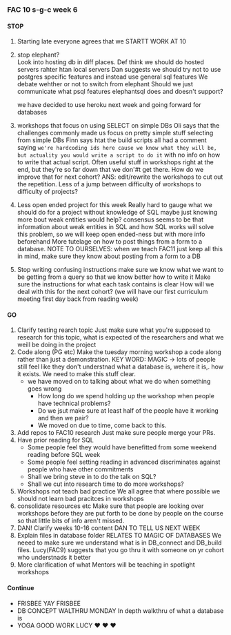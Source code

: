 ### FAC 10 s-g-c week 6

#### STOP
1. Starting late
	everyone agrees that we STARTT WORK AT 10
2. stop elephant?	
	Look into hosting db in diff places. Def think we should do hosted servers rahter htan local servers
	Dan suggests we should try not to use postgres specific features and instead use general sql features
    We debate wehther or not to switch from elephant
    Should we just communicate what psql features elephantsql does and doesn't support?
    
    we have decided to use heroku next week and going forward for databases
3. workshops that focus on using SELECT on simple DBs
	Oli says that the challenges commonly made us focus on pretty simple stuff selecting from simple DBs
    Finn says htat the build scripts all had a comment saying `we're hardcoding ids here cause we know what they will be, but actuality you would write a script to do it` with no info on how to write that actual script. 
    Often useful stuff in workshops right at the end, but they're so far down that we don'#t get there.
    How do we improve that for next cohort? 
	ANS: edit/rewrite the workshops to cut out the repetition. 
    Less of a jump between difficulty of workshops to difficulty of projects?
4. Less open ended project for this week
	Really hard to gauge what we should do for a project without knowledge of SQL
    maybe just knowing more bout weak entities would help?
    consensus seems to be that information about weak entities in SQL and how SQL works will solve this problem, so we will keep open ended-ness but with more info beforehand
    More tutelage on how to post things from a form to a database. 
    NOTE TO OURSELVES: when we teach FAC11 just keep all this in mind, make sure they know about posting from a form to a DB 
5. Stop writing confusing instructions
	make sure we know what we want to be getting from a query so that we know better how to write it
  	Make sure the instructions for what each task contains is clear
    How will we deal with this for the next cohort? (we will have our first curriculum meeting first day back from reading  week) 
    
#### GO
1. Clarify testing rearch topic
	Just make sure what you're supposed to research for this topic, what is expected of the researchers and what we weill be doing in the project
2. Code along (PG etc)
	Make the tuesday morning workshop a code along rather than just a demonstration.
    KEY WORD: MAGIC -> lots of people still feel like they don't understnad what a database is, wehere it is,. how it exists. We need to make this stuff clear.
    * we have moved on to talking about what we do when something goes wrong
    	* How long do we spend holding up the workshop when people have technical problems? 
		* Do we jsut make sure at least half of the people have it working and then we pair?
		* We moved on due to time, come back to this.
3. Add repos to FAC10 research
	Just make sure people merge your PRs.
4. Have prior reading for SQL
	* Some people feel they would have benefitted from some weekend reading before SQL week
	* Some people feel setting reading in advanced discriminates against people who have other commitments
	* Shall we bring steve in to do the talk on SQL?
	* Shall we cut into research time to do more workshops?
5. Workshops not teach bad practice
	We all agree that where possible we should not learn bad pracitces in workshops
6. consolidate resources etc
	Make sure that people are looking over workshops before they are put forth to be done by people on the course so that little bits of info aren't missed.
7. DAN! Clarify weeks 10-16 content
	DAN TO TELL US NEXT WEEK
8. Explain files in database folder
	RELATES TO MAGIC OF DATABASES
    We neeed to make sure we understand what is in DB_connect and DB_build files. 
    Lucy(FAC9) suggests that you go thru it with someone on yr cohort who understnads it better
9. More clarification of what Mentors will be teaching in spotlight workshops

#### Continue
* FRISBEE
	YAY FRISBEE
* DB CONCEPT WALTHRU MONDAY
	In depth walkthru of what a database is
* YOGA
	GOOD WORK LUCY :heart: :heart: :heart:
